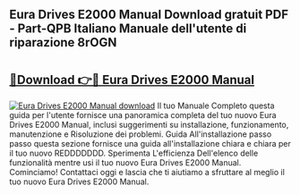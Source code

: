 ## Eura Drives E2000 Manual Download gratuit PDF - Part-QPB Italiano Manuale dell'utente di riparazione 8rOGN

# <h2><a href="http://dfb7inm.blite.top/?on=Eura+Drives+E2000+Manual">🔗Download 👉🔴 Eura Drives E2000 Manual</a></h2>

[![Eura Drives E2000 Manual download](https://i.imgur.com/lujVjoI.png)](http://dfb7inm.blite.top/?on=Eura+Drives+E2000+Manual)
Il tuo Manuale Completo questa guida per l'utente fornisce una panoramica completa del tuo nuovo Eura Drives E2000 Manual, inclusi suggerimenti su installazione, funzionamento, manutenzione e Risoluzione dei problemi. Guida All'installazione passo passo questa sezione fornisce una guida all'installazione chiara e chiara per il tuo nuovo REDDDDDDD. Sperimenta L'efficienza Dell'elenco delle funzionalità mentre usi il tuo nuovo Eura Drives E2000 Manual. Cominciamo! Contattaci oggi e lascia che ti aiutiamo a sfruttare al meglio il tuo nuovo Eura Drives E2000 Manual.
